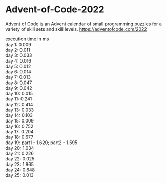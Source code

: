 # Advent-of-Code-2022
Advent of Code is an Advent calendar of small programming puzzles for a variety of skill sets and skill levels.
https://adventofcode.com/2022

execution time in ms  
day 1: 0.009  
day 2: 0.011  
day 3: 0.033  
day 4: 0.016  
day 5: 0.012  
day 6: 0.014  
day 7: 0.013  
day 8: 0.047  
day 9: 0.042  
day 10: 0.015  
day 11: 0.241  
day 12: 0.414  
day 13: 0.033  
day 14: 0.103  
day 15: 0.009  
day 16: 0.752  
day 17: 0.204  
day 18: 0.677  
day 19: part1 - 1.620; part2 - 1.595  
day 20: 1.034  
day 21: 0.226  
day 22: 0.025  
day 23: 1.965  
day 24: 0.648  
day 25: 0.013
